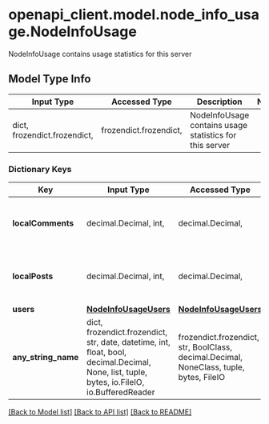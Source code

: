 # openapi_client.model.node_info_usage.NodeInfoUsage

NodeInfoUsage contains usage statistics for this server

## Model Type Info
Input Type | Accessed Type | Description | Notes
------------ | ------------- | ------------- | -------------
dict, frozendict.frozendict,  | frozendict.frozendict,  | NodeInfoUsage contains usage statistics for this server | 

### Dictionary Keys
Key | Input Type | Accessed Type | Description | Notes
------------ | ------------- | ------------- | ------------- | -------------
**localComments** | decimal.Decimal, int,  | decimal.Decimal,  |  | [optional] value must be a 64 bit integer
**localPosts** | decimal.Decimal, int,  | decimal.Decimal,  |  | [optional] value must be a 64 bit integer
**users** | [**NodeInfoUsageUsers**](NodeInfoUsageUsers.md) | [**NodeInfoUsageUsers**](NodeInfoUsageUsers.md) |  | [optional] 
**any_string_name** | dict, frozendict.frozendict, str, date, datetime, int, float, bool, decimal.Decimal, None, list, tuple, bytes, io.FileIO, io.BufferedReader | frozendict.frozendict, str, BoolClass, decimal.Decimal, NoneClass, tuple, bytes, FileIO | any string name can be used but the value must be the correct type | [optional]

[[Back to Model list]](../../README.md#documentation-for-models) [[Back to API list]](../../README.md#documentation-for-api-endpoints) [[Back to README]](../../README.md)

